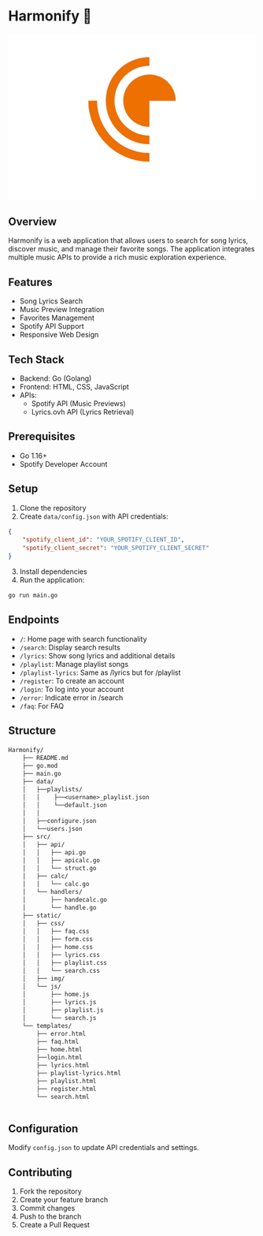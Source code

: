 # Harmonify 🎵
![alt text](static/img/2.png)
## Overview

Harmonify is a web application that allows users to search for song lyrics, discover music, and manage their favorite songs. The application integrates multiple music APIs to provide a rich music exploration experience.

## Features

- Song Lyrics Search
- Music Preview Integration
- Favorites Management
- Spotify API Support
- Responsive Web Design

## Tech Stack

- Backend: Go (Golang)
- Frontend: HTML, CSS, JavaScript
- APIs:
  - Spotify API (Music Previews)
  - Lyrics.ovh API (Lyrics Retrieval)

## Prerequisites

- Go 1.16+
- Spotify Developer Account

## Setup

1. Clone the repository
2. Create `data/config.json` with API credentials:
```json
{
    "spotify_client_id": "YOUR_SPOTIFY_CLIENT_ID",
    "spotify_client_secret": "YOUR_SPOTIFY_CLIENT_SECRET"
}
```

3. Install dependencies
4. Run the application:
```bash
go run main.go
```

## Endpoints

- `/`: Home page with search functionality
- `/search`: Display search results
- `/lyrics`: Show song lyrics and additional details
- `/playlist`: Manage playlist songs
- `/playlist-lyrics`: Same as /lyrics but for /playlist
- `/register`: To create an account
- `/login`: To log into your account
- `/error`: Indicate error in /search
- `/faq`: For FAQ

## Structure

```
Harmonify/
    ├── README.md
    ├── go.mod
    ├── main.go
    ├── data/
    │   ├──playlists/
    │   │    ├──<username>_playlist.json
    │   │    └──default.json
    │   │   
    │   ├──configure.json
    │   └──users.json
    ├── src/
    │   ├── api/
    │   │   ├── api.go
    │   │   ├── apicalc.go
    │   │   └── struct.go
    │   ├── calc/
    │   │   └── calc.go
    │   └── handlers/
    │       ├── handecalc.go
    │       └── handle.go
    ├── static/
    │   ├── css/
    │   │   ├── faq.css
    │   │   ├── form.css
    │   │   ├── home.css
    │   │   ├── lyrics.css
    │   │   ├── playlist.css
    │   │   └── search.css
    │   ├── img/
    │   └── js/
    │       ├── home.js
    │       ├── lyrics.js
    │       ├── playlist.js
    │       └── search.js
    └── templates/
        ├── error.html
        ├── faq.html
        ├── home.html
        ├──login.html
        ├── lyrics.html
        ├── playlist-lyrics.html
        ├── playlist.html
        ├── register.html
        └── search.html


```

## Configuration

Modify `config.json` to update API credentials and settings.

## Contributing

1. Fork the repository
2. Create your feature branch
3. Commit changes
4. Push to the branch
5. Create a Pull Request
